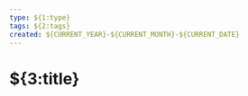```yaml
---
type: ${1:type}
tags: ${2:tags}
created: ${CURRENT_YEAR}-${CURRENT_MONTH}-${CURRENT_DATE}
---
```


# ${3:title}
